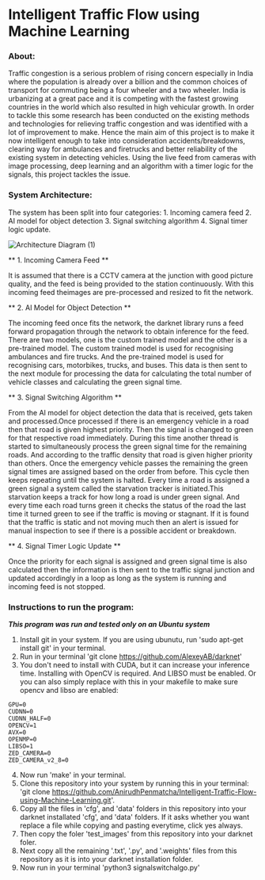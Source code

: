 # Intelligent Traffic Flow using Machine Learning

### About:

Traffic congestion is a serious problem of rising concern especially in India where the population is already over a billion and the common choices of transport for commuting being a four wheeler and a two wheeler. India is urbanizing at a great pace and it is competing with the fastest growing countries in the world which also resulted in high vehicular growth. In order to tackle this some research has been conducted on the existing methods and technologies for relieving traffic congestion and was identified with a lot of improvement to make. Hence the main aim  of this project is to make it now intelligent enough to take into consideration accidents/breakdowns, clearing way for ambulances and firetrucks and better reliability of the existing system in detecting vehicles. Using the live feed from cameras with image processing, deep learning and an algorithm with a timer logic for the signals, this project tackles the issue.

### System Architecture:

The system has been split into four categories: 1. Incoming camera feed 2. AI model for object detection 3. Signal switching algorithm 4. Signal timer logic update.

![Architecture Diagram (1)](https://user-images.githubusercontent.com/53865153/211255215-9d0ad70b-9d21-4a9e-936f-8d003c584eaf.png)

** 1. Incoming Camera Feed **

It is assumed that there is a CCTV camera at the junction with good picture quality, and the feed is being provided to the station continuously. With this incoming feed theimages are pre-processed and resized to fit the network.

** 2. AI Model for Object Detection **

The incoming feed once fits the network, the darknet library runs a feed forward propagation through the network to obtain inference for the feed. There are two models, one is the custom trained model and the other is a pre-trained model. The custom trained model is used for recognising ambulances and fire trucks. And the pre-trained model is used for recognising cars, motorbikes, trucks, and buses. This data is then sent to the next module for processing the data for calculating the total number of vehicle classes and calculating the green signal time.

** 3. Signal Switching Algorithm **

From the AI model for object detection the data that is received, gets taken and processed.Once processed if there is an emergency vehicle in a road then that road is given highest priority. Then the signal is changed to green for that respective road immediately. During this time another thread is started to simultaneously process the green signal time for the remaining roads. And according to the traffic density that road is given higher priority than others. Once the emergency vehicle passes the remaining the green signal times are assigned based on the order from before. This cycle then keeps repeating until the system is halted. Every time a road is assigned a green signal a system called the starvation tracker is initiated.This starvation keeps a track for how long a road is under green signal. And every time each road turns green it checks the status of the road the last time it turned green to see if the traffic is moving or stagnant. If it is found that the traffic is static and not moving much then an alert is issued for manual inspection to see if there is a possible accident or breakdown.

** 4. Signal Timer Logic Update **

Once the priority for each signal is assigned and green signal time is also calculated then the information is then sent to the traffic signal junction and updated accordingly in a loop as long as the system is running and incoming feed is not stopped.


### Instructions to run the program:

**_This program was run and tested only on an Ubuntu system_**

1. Install git in your system. If you are using ubunutu, run 'sudo apt-get install git' in your terminal. 
2. Run in your terminal 'git clone https://github.com/AlexeyAB/darknet' 
3. You don't need to install with CUDA, but it can increase your inference time. Installing with OpenCV is required. And LIBSO must be enabled. 
Or you can also simply replace with this in your makefile to make sure opencv and libso are enabled: 
```
GPU=0
CUDNN=0
CUDNN_HALF=0
OPENCV=1
AVX=0
OPENMP=0
LIBSO=1
ZED_CAMERA=0
ZED_CAMERA_v2_8=0
```
4. Now run 'make' in your terminal. 
2. Clone this repository into your system by running this in your terminal: 'git clone https://github.com/AnirudhPenmatcha/Intelligent-Traffic-Flow-using-Machine-Learning.git'.
3. Copy all the files in 'cfg', and 'data' folders in this repository into your darknet installated 'cfg', and 'data' folders. If it asks whether you want replace a file while copying and pasting everytime, click yes always.
4. Then copy the foler 'test_images' from this repository into your darknet foler. 
5. Next copy all the remaining '.txt', '.py', and '.weights' files from this repository as it is into your darknet installation folder.  
7. Now run in your terminal 'python3 signalswitchalgo.py' 
